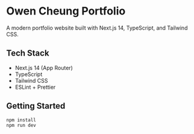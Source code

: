# Owen Cheung Portfolio

A modern portfolio website built with Next.js 14, TypeScript, and Tailwind CSS.

## Tech Stack

- Next.js 14 (App Router)
- TypeScript
- Tailwind CSS
- ESLint + Prettier

## Getting Started

```bash
npm install
npm run dev
```